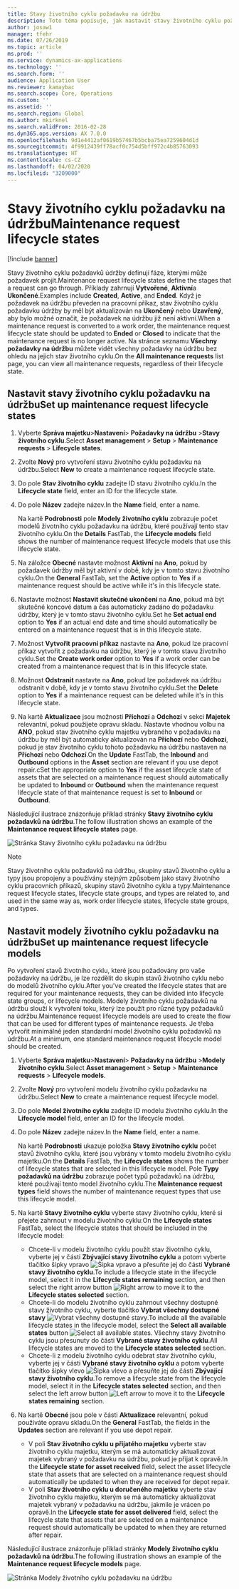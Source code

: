 ```yaml
---
title: Stavy životního cyklu požadavku na údržbu
description: Toto téma popisuje, jak nastavit stavy životního cyklu požadavků na údržbu v modulu Správa majetku.
author: josaw1
manager: tfehr
ms.date: 07/26/2019
ms.topic: article
ms.prod: ''
ms.service: dynamics-ax-applications
ms.technology: ''
ms.search.form: ''
audience: Application User
ms.reviewer: kamaybac
ms.search.scope: Core, Operations
ms.custom: ''
ms.assetid: ''
ms.search.region: Global
ms.author: mkirknel
ms.search.validFrom: 2016-02-28
ms.dyn365.ops.version: AX 7.0.0
ms.openlocfilehash: 9d1e4412af0619b57467b5bcba75ea7259604d1d
ms.sourcegitcommit: 4f9912439ff78acf0c754d5bff972c4b85763093
ms.translationtype: HT
ms.contentlocale: cs-CZ
ms.lasthandoff: 04/02/2020
ms.locfileid: "3209000"
---
```

# <a name="maintenance-request-lifecycle-states"></a><span data-ttu-id="2c95f-103">Stavy životního cyklu požadavku na údržbu</span><span class="sxs-lookup"><span data-stu-id="2c95f-103">Maintenance request lifecycle states</span></span>

[!include [banner](../../includes/banner.md)]

 


<span data-ttu-id="2c95f-104">Stavy životního cyklu požadavků údržby definují fáze, kterými může požadavek projít.</span><span class="sxs-lookup"><span data-stu-id="2c95f-104">Maintenance request lifecycle states define the stages that a request can go through.</span></span> <span data-ttu-id="2c95f-105">Příklady zahrnují **Vytvořené**, **Aktivní**a **Ukončené**.</span><span class="sxs-lookup"><span data-stu-id="2c95f-105">Examples include **Created**, **Active**, and **Ended**.</span></span> <span data-ttu-id="2c95f-106">Když je požadavek na údržbu převeden na pracovní příkaz, stav životního cyklu požadavku údržby by měl být aktualizován na **Ukončený** nebo **Uzavřený**, aby bylo možné označit, že požadavek na údržbu již není aktivní.</span><span class="sxs-lookup"><span data-stu-id="2c95f-106">When a maintenance request is converted to a work order, the maintenance request lifecycle state should be updated to **Ended** or **Closed** to indicate that the maintenance request is no longer active.</span></span> <span data-ttu-id="2c95f-107">Na stránce seznamu **Všechny požadavky na údržbu** můžete vidět všechny požadavky na údržbu bez ohledu na jejich stav životního cyklu.</span><span class="sxs-lookup"><span data-stu-id="2c95f-107">On the **All maintenance requests** list page, you can view all maintenance requests, regardless of their lifecycle state.</span></span>

## <a name="set-up-maintenance-request-lifecycle-states"></a><span data-ttu-id="2c95f-108">Nastavit stavy životního cyklu požadavku na údržbu</span><span class="sxs-lookup"><span data-stu-id="2c95f-108">Set up maintenance request lifecycle states</span></span>

1. <span data-ttu-id="2c95f-109">Vyberte **Správa majetku**\>**Nastavení**\> **Požadavky na údržbu** \>**Stavy životního cyklu**.</span><span class="sxs-lookup"><span data-stu-id="2c95f-109">Select **Asset management** \> **Setup** \> **Maintenance requests** \> **Lifecycle states**.</span></span>
2. <span data-ttu-id="2c95f-110">Zvolte **Nový** pro vytvoření stavu životního cyklu požadavku na údržbu.</span><span class="sxs-lookup"><span data-stu-id="2c95f-110">Select **New** to create a maintenance request lifecycle state.</span></span>
3. <span data-ttu-id="2c95f-111">Do pole **Stav životního cyklu** zadejte ID stavu životního cyklu.</span><span class="sxs-lookup"><span data-stu-id="2c95f-111">In the **Lifecycle state** field, enter an ID for the lifecycle state.</span></span>
4. <span data-ttu-id="2c95f-112">Do pole **Název** zadejte název.</span><span class="sxs-lookup"><span data-stu-id="2c95f-112">In the **Name** field, enter a name.</span></span>

    <span data-ttu-id="2c95f-113">Na kartě **Podrobnosti** pole **Modely životního cyklu** zobrazuje počet modelů životního cyklu požadavku na údržbu, které používají tento stav životního cyklu.</span><span class="sxs-lookup"><span data-stu-id="2c95f-113">On the **Details** FastTab, the **Lifecycle models** field shows the number of maintenance request lifecycle models that use this lifecycle state.</span></span>

5. <span data-ttu-id="2c95f-114">Na záložce **Obecné** nastavte možnost **Aktivní** na **Ano**, pokud by požadavek údržby měl být aktivní v době, kdy je v tomto stavu životního cyklu.</span><span class="sxs-lookup"><span data-stu-id="2c95f-114">On the **General** FastTab, set the **Active** option to **Yes** if a maintenance request should be active while it's in this lifecycle state.</span></span>
6. <span data-ttu-id="2c95f-115">Nastavte možnost **Nastavit skutečné ukončení** na **Ano**, pokud má být skutečné koncové datum a čas automaticky zadáno do požadavku údržby, který je v tomto stavu životního cyklu.</span><span class="sxs-lookup"><span data-stu-id="2c95f-115">Set he **Set actual end** option to **Yes** if an actual end date and time should automatically be entered on a maintenance request that is in this lifecycle state.</span></span>
7. <span data-ttu-id="2c95f-116">Možnost **Vytvořit pracovní příkaz** nastavte na **Ano**, pokud lze pracovní příkaz vytvořit z požadavku na údržbu, který je v tomto stavu životního cyklu.</span><span class="sxs-lookup"><span data-stu-id="2c95f-116">Set the **Create work order** option to **Yes** if a work order can be created from a maintenance request that is in this lifecycle state.</span></span>
8. <span data-ttu-id="2c95f-117">Možnost **Odstranit** nastavte na **Ano**, pokud lze požadavek na údržbu odstranit v době, kdy je v tomto stavu životního cyklu.</span><span class="sxs-lookup"><span data-stu-id="2c95f-117">Set the **Delete** option to **Yes** if a maintenance request can be deleted while it's in this lifecycle state.</span></span>
9. <span data-ttu-id="2c95f-118">Na kartě **Aktualizace** jsou možnosti **Příchozí** a **Odchozí** v sekci **Majetek** relevantní, pokud použijete opravu skladu. Nastavte vhodnou volbu na **ANO**, pokud stav životního cyklu majetku vybraného v požadavku na údržbu by měl být automaticky aktualizován na **Příchozí** nebo **Odchozí**, pokud je stav životního cyklu tohoto požadavku na údržbu nastaven na **Příchozí** nebo **Odchozí**.</span><span class="sxs-lookup"><span data-stu-id="2c95f-118">On the **Update** FastTab, the **Inbound** and **Outbound** options in the **Asset** section are relevant if you use depot repair.cSet the appropriate option to **Yes** if the asset lifecycle state of assets that are selected on a maintenance request should automatically be updated to **Inbound** or **Outbound** when the maintenance request lifecycle state of that maintenance request is set to **Inbound** or **Outbound**.</span></span>

<span data-ttu-id="2c95f-119">Následující ilustrace znázorňuje příklad stránky **Stavy životního cyklu požadavků na údržbu**.</span><span class="sxs-lookup"><span data-stu-id="2c95f-119">The follow illustration shows an example of the **Maintenance request lifecycle states** page.</span></span>

![Stránka Stavy životního cyklu požadavku na údržbu](media/02-setup-for-requests.png)

> [!NOTE]
> <span data-ttu-id="2c95f-121">Stavy životního cyklu požadavků na údržbu, skupiny stavů životního cyklu a typy jsou propojeny a používány stejným způsobem jako stavy životního cyklu pracovních příkazů, skupiny stavů životního cyklu a typy.</span><span class="sxs-lookup"><span data-stu-id="2c95f-121">Maintenance request lifecycle states, lifecycle state groups, and types are related to, and used in the same way as, work order lifecycle states, lifecycle state groups, and types.</span></span> 

## <a name="set-up-maintenance-request-lifecycle-models"></a><span data-ttu-id="2c95f-122">Nastavit modely životního cyklu požadavku na údržbu</span><span class="sxs-lookup"><span data-stu-id="2c95f-122">Set up maintenance request lifecycle models</span></span>

<span data-ttu-id="2c95f-123">Po vytvoření stavů životního cyklu, které jsou požadovány pro vaše požadavky na údržbu, je lze rozdělit do skupin stavů životního cyklu nebo do modelů životního cyklu.</span><span class="sxs-lookup"><span data-stu-id="2c95f-123">After you've created the lifecycle states that are required for your maintenance requests, they can be divided into lifecycle state groups, or lifecycle models.</span></span> <span data-ttu-id="2c95f-124">Modely životního cyklu požadavků na údržbu slouží k vytvoření toku, který lze použít pro různé typy požadavků na údržbu.</span><span class="sxs-lookup"><span data-stu-id="2c95f-124">Maintenance request lifecycle models are used to create the flow that can be used for different types of maintenance requests.</span></span> <span data-ttu-id="2c95f-125">Je třeba vytvořit minimálně jeden standardní model životního cyklu požadavků na údržbu.</span><span class="sxs-lookup"><span data-stu-id="2c95f-125">At a minimum, one standard maintenance request lifecycle model should be created.</span></span>

1. <span data-ttu-id="2c95f-126">Vyberte **Správa majetku**\>**Nastavení**\> **Požadavky na údržbu** \>**Modely životního cyklu**.</span><span class="sxs-lookup"><span data-stu-id="2c95f-126">Select **Asset management** \> **Setup** \> **Maintenance requests** \> **Lifecycle models**.</span></span>
2. <span data-ttu-id="2c95f-127">Zvolte **Nový** pro vytvoření modelu životního cyklu požadavku na údržbu.</span><span class="sxs-lookup"><span data-stu-id="2c95f-127">Select **New** to create a maintenance request lifecycle model.</span></span>
3. <span data-ttu-id="2c95f-128">Do pole **Model životního cyklu** zadejte ID modelu životního cyklu.</span><span class="sxs-lookup"><span data-stu-id="2c95f-128">In the **Lifecycle model** field, enter an ID for the lifecycle model.</span></span>
4. <span data-ttu-id="2c95f-129">Do pole **Název** zadejte název.</span><span class="sxs-lookup"><span data-stu-id="2c95f-129">In the **Name** field, enter a name.</span></span>

    <span data-ttu-id="2c95f-130">Na kartě **Podrobnosti** ukazuje položka **Stavy životního cyklu** počet stavů životního cyklu, které jsou vybrány v tomto modelu životního cyklu majetku.</span><span class="sxs-lookup"><span data-stu-id="2c95f-130">On the **Details** FastTab, the **Lifecycle states** shows the number of lifecycle states that are selected in this lifecycle model.</span></span> <span data-ttu-id="2c95f-131">Pole **Typy požadavků na údržbu** zobrazuje počet typů požadavků na údržbu, které používají tento model životního cyklu.</span><span class="sxs-lookup"><span data-stu-id="2c95f-131">The **Maintenance request types** field shows the number of maintenance request types that use this lifecycle model.</span></span>

5. <span data-ttu-id="2c95f-132">Na kartě **Stavy životního cyklu** vyberte stavy životního cyklu, které si přejete zahrnout v modelu životního cyklu:</span><span class="sxs-lookup"><span data-stu-id="2c95f-132">On the **Lifecycle states** FastTab, select the lifecycle states that should be included in the lifecycle model:</span></span>

    - <span data-ttu-id="2c95f-133">Chcete-li v modelu životního cyklu použít stav životního cyklu, vyberte jej v části **Zbývající stavy životního cyklu** a potom vyberte tlačítko šipky vpravo ![Šipka vpravo](media/03-setup-for-requests.png) a přesuňte jej do části **Vybrané stavy životního cyklu**.</span><span class="sxs-lookup"><span data-stu-id="2c95f-133">To include a lifecycle state in the lifecycle model, select it in the **Lifecycle states remaining** section, and then select the right arrow button ![Right arrow](media/03-setup-for-requests.png) to move it to the **Lifecycle states selected** section.</span></span>
    - <span data-ttu-id="2c95f-134">Chcete-li do modelu životního cyklu zahrnout všechny dostupné stavy životního cyklu, vyberte tlačítko **Vybrat všechny dostupné stavy** ![Vybrat všechny dostupné stavy](media/04-setup-for-requests.png).</span><span class="sxs-lookup"><span data-stu-id="2c95f-134">To include all the available lifecycle states in the lifecycle model, select the **Select all available states** button ![Select all available states](media/04-setup-for-requests.png).</span></span> <span data-ttu-id="2c95f-135">Všechny stavy životního cyklu jsou přesunuty do části **Vybrané stavy životního cyklu**.</span><span class="sxs-lookup"><span data-stu-id="2c95f-135">All lifecycle states are moved to the **Lifecycle states selected** section.</span></span>
    - <span data-ttu-id="2c95f-136">Chcete-li z modelu životního cyklu odebrat stav životního cyklu, vyberte jej v části **Vybrané stavy životního cyklu** a potom vyberte tlačítko šipky vlevo ![Šipka vlevo](media/05-setup-for-requests.png) a přesuňte jej do části **Zbývající stavy životního cyklu**.</span><span class="sxs-lookup"><span data-stu-id="2c95f-136">To remove a lifecycle state from the lifecycle model, select it in the **Lifecycle states selected** section, and then select the left arrow button ![Left arrow](media/05-setup-for-requests.png) to move it to the **Lifecycle states remaining** section.</span></span>

6. <span data-ttu-id="2c95f-137">Na kartě **Obecné** jsou pole v části **Aktualizace** relevantní, pokud používáte opravu skladu.</span><span class="sxs-lookup"><span data-stu-id="2c95f-137">On the **General** FastTab, the fields in the **Updates** section are relevant if you use depot repair.</span></span>

    - <span data-ttu-id="2c95f-138">V poli **Stav životního cyklu u přijatého majetku** vyberte stav životního cyklu majetku, kterým se má automaticky aktualizovat majetek vybraný v požadavku na údržbu, pokud je přijat k opravě.</span><span class="sxs-lookup"><span data-stu-id="2c95f-138">In the **Lifecycle state for asset received** field, select the asset lifecycle state that assets that are selected on a maintenance request should automatically be updated to when they are received for depot repair.</span></span>
    - <span data-ttu-id="2c95f-139">V poli **Stav životního cyklu u doručeného majetku** vyberte stav životního cyklu majetku, kterým se má automaticky aktualizovat majetek vybraný v požadavku na údržbu, jakmile je vrácen po opravě.</span><span class="sxs-lookup"><span data-stu-id="2c95f-139">In the **Lifecycle state for asset delivered** field, select the lifecycle state that assets that are selected on a maintenance request should automatically be updated to when they are returned after repair.</span></span>

<span data-ttu-id="2c95f-140">Následující ilustrace znázorňuje příklad stránky **Modely životního cyklu požadavků na údržbu**.</span><span class="sxs-lookup"><span data-stu-id="2c95f-140">The following illustration shows an example of the **Maintenance request lifecycle models** page.</span></span>

![Stránka Modely životního cyklu požadavku na údržbu](media/06-setup-for-requests.png)
